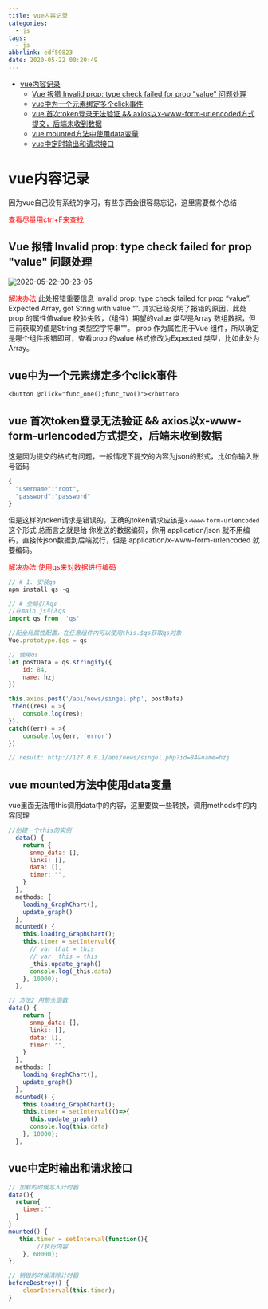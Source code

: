 ```yaml
---
title: vue内容记录
categories:
  - js
tags:
  - js
abbrlink: edf59823
date: 2020-05-22 00:20:49
---
```


<!-- @import "[TOC]" {cmd="toc" depthFrom=1 depthTo=6 orderedList=false} -->

<!-- code_chunk_output -->

- [vue内容记录](#vue内容记录)
  - [Vue 报错 Invalid prop: type check failed for prop "value" 问题处理](#vue-报错-invalid-prop-type-check-failed-for-prop-value-问题处理)
  - [vue中为一个元素绑定多个click事件](#vue中为一个元素绑定多个click事件)
  - [vue 首次token登录无法验证 && axios以x-www-form-urlencoded方式提交，后端未收到数据](#vue-首次token登录无法验证--axios以x-www-form-urlencoded方式提交后端未收到数据)
  - [vue mounted方法中使用data变量](#vue-mounted方法中使用data变量)
  - [vue中定时输出和请求接口](#vue中定时输出和请求接口)

<!-- /code_chunk_output -->

<!-- more -->

# vue内容记录
因为vue自己没有系统的学习，有些东西会很容易忘记，这里需要做个总结

<font color='red'>查看尽量用ctrl+F来查找</font>

## Vue 报错 Invalid prop: type check failed for prop "value" 问题处理
![2020-05-22-00-23-05](http://noback.upyun.com/2020-05-22-00-23-05.png)

<font color='red'>解决办法</font>
此处报错重要信息 Invalid prop: type check failed for prop “value”. Expected Array, got String with value “”. 其实已经说明了报错的原因，此处prop 的属性值value 校验失败，（组件）期望的value 类型是Array 数组数据，但目前获取的值是String 类型空字符串""。 prop 作为属性用于Vue 组件，所以确定是哪个组件报错即可，查看prop 的value 格式修改为Expected 类型，比如此处为Array。


## vue中为一个元素绑定多个click事件

`<button @click="func_one();func_two()"></button>`

## vue 首次token登录无法验证 && axios以x-www-form-urlencoded方式提交，后端未收到数据
这是因为提交的格式有问题，一般情况下提交的内容为json的形式，比如你输入账号密码
```bash
{
  "username":"root",
  "password":"password"
}
```
但是这样的token请求是错误的，正确的token请求应该是`x-www-form-urlencoded`这个形式
总而言之就是给 你发送的数据编码，你用 application/json 就不用编码，直接传json数据到后端就行，但是 application/x-www-form-urlencoded 就要编码。

<font color='red'>解决办法 使用qs来对数据进行编码</font>

```js
// # 1. 安装qs
npm install qs -g 

// # 全局引入qs
//在main.js引入qs  
import qs from  'qs'  

//配全局属性配置，在任意组件内可以使用this.$qs获取qs对象 
Vue.prototype.$qs = qs

// 使用qs 
let postData = qs.stringify({
    id: 84,
    name: hzj
}) 

this.axios.post('/api/news/singel.php', postData)
.then((res) = >{
    console.log(res);
}).
catch((err) = >{
    console.log(err, 'error')
})

// result: http://127.0.0.1/api/news/singel.php?id=84&name=hzj
```


## vue mounted方法中使用data变量
vue里面无法用this调用data中的内容，这里要做一些转换，调用methods中的内容同理
```js
//创建一个this的实例
  data() {
    return {
      snmp_data: [],
      links: [],
      data: [],
      timer: "",
    }
  },
  methods: {
    loading_GraphChart(),
    update_graph()
  },
  mounted() {
    this.loading_GraphChart();
    this.timer = setInterval({
      // var that = this
      // var _this = this
      _this.update_graph()
      console.log(_this.data)
    }, 10000);
  },

// 方法2 用箭头函数
data() {
    return {
      snmp_data: [],
      links: [],
      data: [],
      timer: "",
    }
  },
  methods: {
    loading_GraphChart(),
    update_graph()
  },
  mounted() {
    this.loading_GraphChart();
    this.timer = setInterval(()=>{
      this.update_graph()
      console.log(this.data)
    }, 10000);
  },
```

## vue中定时输出和请求接口
```js
// 加载的时候写入计时器
data(){
  return{
    timer:""
  }
}
mounted() {
   this.timer = setInterval(function(){
		//执行内容
	}, 60000);
},

// 销毁的时候清除计时器
beforeDestroy() {
    clearInterval(this.timer);
}
```

